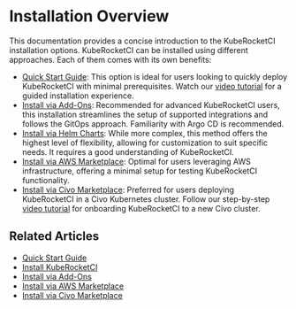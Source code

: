 # Installation Overview

This documentation provides a concise introduction to the KubeRocketCI installation options. KubeRocketCI can be installed using different approaches. Each of them comes with its own benefits:

* [Quick Start Guide](../quick-start/platform-installation.md): This option is ideal for users looking to quickly deploy KubeRocketCI with minimal prerequisites. Watch our [video tutorial](https://www.youtube.com/watch?v=ILlY4niCWeU) for a guided installation experience.
* [Install via Add-Ons](add-ons-overview.md): Recommended for advanced KubeRocketCI users, this installation streamlines the setup of supported integrations and follows the GitOps approach. Familiarity with Argo CD is recommended.
* [Install via Helm Charts](install-kuberocketci.mdx): While more complex, this method offers the highest level of flexibility, allowing for customization to suit specific needs. It requires a good understanding of KubeRocketCI.
* [Install via AWS Marketplace](aws-marketplace-install.md): Optimal for users leveraging AWS infrastructure, offering a minimal setup for testing KubeRocketCI functionality.
* [Install via Civo Marketplace](install-via-civo.md): Preferred for users deploying KubeRocketCI in a Civo Kubernetes cluster. Follow our step-by-step [video tutorial](https://www.youtube.com/watch?v=QjZoPnIKDtA) for onboarding KubeRocketCI to a new Civo cluster.

## Related Articles

* [Quick Start Guide](../quick-start/platform-installation.md)
* [Install KubeRocketCI](install-kuberocketci.mdx)
* [Install via Add-Ons](add-ons-overview.md)
* [Install via AWS Marketplace](aws-marketplace-install.md)
* [Install via Civo Marketplace](install-via-civo.md)

